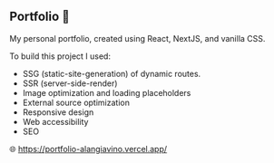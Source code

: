 ## Portfolio 💼
My personal portfolio, created using React, NextJS, and vanilla CSS.

To build this project I used:

- SSG (static-site-generation) of dynamic routes.
- SSR (server-side-render)
- Image optimization and loading placeholders
- External source optimization
- Responsive design
- Web accessibility
- SEO

🌐 https://portfolio-alangiavino.vercel.app/
